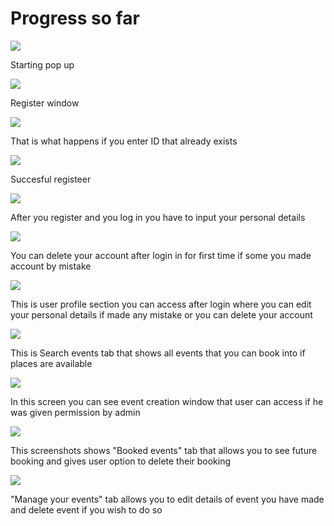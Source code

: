 ﻿# Progress so far

![](1.PNG)

Starting pop up

![](2.PNG)

Register window

![](3.PNG)

That is what happens if you enter ID that already exists

![](4.PNG)

Succesful registeer

![](5.PNG)

After you register and you log in you have to input your personal details

![](7.PNG)

You can delete your account after login in for first time if some you made account by mistake 

![](6.PNG)

This is user profile section you can access after login where you can edit your personal details if made any mistake or you can delete 
your account

![](8.PNG)

This is Search events tab that shows all events that you can book into if places are available

![](9.PNG)

In this screen you can see event creation window that user can access if he was given permission  by admin

![](10.PNG)

This screenshots shows "Booked events" tab that allows you to see  future booking and gives user option to delete their booking

![](11.PNG)

"Manage your events" tab allows you to edit details of event you have made and delete event if you wish to do so
